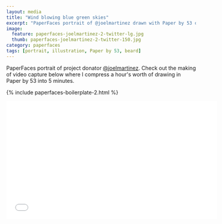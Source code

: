 ```yaml
---
layout: media
title: "Wind blowing blue green skies"
excerpt: "PaperFaces portrait of @joelmartinez drawn with Paper by 53 on an iPad."
image: 
  feature: paperfaces-joelmartinez-2-twitter-lg.jpg
  thumb: paperfaces-joelmartinez-2-twitter-150.jpg
category: paperfaces
tags: [portrait, illustration, Paper by 53, beard]
---
```


PaperFaces portrait of project donator [@joelmartinez](http://twitter.com/joelmartinez). Check out the making of video capture below where I compress a hour's worth of drawing in Paper by 53 into 5 minutes.

{% include paperfaces-boilerplate-2.html %}

<iframe width="560" height="315" src="//www.youtube.com/embed/WjmQYBgHjFI" frameborder="0"> </iframe>